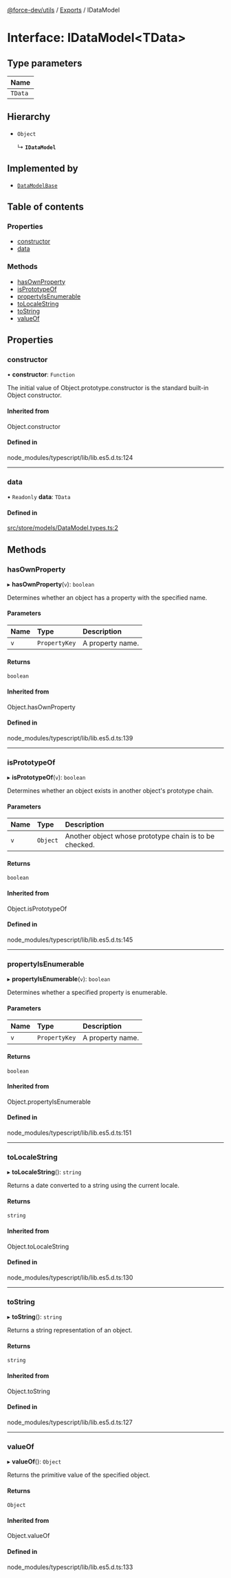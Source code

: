 [@force-dev/utils](../README.md) / [Exports](../modules.md) / IDataModel

# Interface: IDataModel<TData\>

## Type parameters

| Name |
| :------ |
| `TData` |

## Hierarchy

- `Object`

  ↳ **`IDataModel`**

## Implemented by

- [`DataModelBase`](../classes/DataModelBase.md)

## Table of contents

### Properties

- [constructor](IDataModel.md#constructor)
- [data](IDataModel.md#data)

### Methods

- [hasOwnProperty](IDataModel.md#hasownproperty)
- [isPrototypeOf](IDataModel.md#isprototypeof)
- [propertyIsEnumerable](IDataModel.md#propertyisenumerable)
- [toLocaleString](IDataModel.md#tolocalestring)
- [toString](IDataModel.md#tostring)
- [valueOf](IDataModel.md#valueof)

## Properties

### constructor

• **constructor**: `Function`

The initial value of Object.prototype.constructor is the standard built-in Object constructor.

#### Inherited from

Object.constructor

#### Defined in

node_modules/typescript/lib/lib.es5.d.ts:124

___

### data

• `Readonly` **data**: `TData`

#### Defined in

[src/store/models/DataModel.types.ts:2](https://github.com/epifanovmd/utils/blob/78a5c89/src/store/models/DataModel.types.ts#L2)

## Methods

### hasOwnProperty

▸ **hasOwnProperty**(`v`): `boolean`

Determines whether an object has a property with the specified name.

#### Parameters

| Name | Type | Description |
| :------ | :------ | :------ |
| `v` | `PropertyKey` | A property name. |

#### Returns

`boolean`

#### Inherited from

Object.hasOwnProperty

#### Defined in

node_modules/typescript/lib/lib.es5.d.ts:139

___

### isPrototypeOf

▸ **isPrototypeOf**(`v`): `boolean`

Determines whether an object exists in another object's prototype chain.

#### Parameters

| Name | Type | Description |
| :------ | :------ | :------ |
| `v` | `Object` | Another object whose prototype chain is to be checked. |

#### Returns

`boolean`

#### Inherited from

Object.isPrototypeOf

#### Defined in

node_modules/typescript/lib/lib.es5.d.ts:145

___

### propertyIsEnumerable

▸ **propertyIsEnumerable**(`v`): `boolean`

Determines whether a specified property is enumerable.

#### Parameters

| Name | Type | Description |
| :------ | :------ | :------ |
| `v` | `PropertyKey` | A property name. |

#### Returns

`boolean`

#### Inherited from

Object.propertyIsEnumerable

#### Defined in

node_modules/typescript/lib/lib.es5.d.ts:151

___

### toLocaleString

▸ **toLocaleString**(): `string`

Returns a date converted to a string using the current locale.

#### Returns

`string`

#### Inherited from

Object.toLocaleString

#### Defined in

node_modules/typescript/lib/lib.es5.d.ts:130

___

### toString

▸ **toString**(): `string`

Returns a string representation of an object.

#### Returns

`string`

#### Inherited from

Object.toString

#### Defined in

node_modules/typescript/lib/lib.es5.d.ts:127

___

### valueOf

▸ **valueOf**(): `Object`

Returns the primitive value of the specified object.

#### Returns

`Object`

#### Inherited from

Object.valueOf

#### Defined in

node_modules/typescript/lib/lib.es5.d.ts:133
